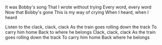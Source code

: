 It was Bobby's song
That I wrote without trying
Every word, every word
Now that Bobby's gone
This is my way of crying
When I heard, when I heard

Listen to the clack, clack, clack
As the train goes rolling down the track
To carry him home
Back to where he belongs
Clack, clack, clack
As the train goes rolling down the track
To carry him home
Back where he belongs
